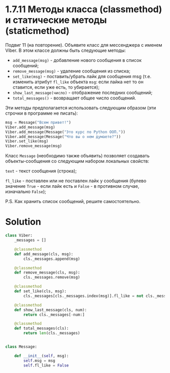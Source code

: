 # 1.7.11 Методы класса (classmethod) и статические методы (staticmethod)

Подвиг 11 (на повторение). Объявите класс для мессенджера с именем Viber. В этом классе должны быть следующие методы:

* `add_message(msg)` - добавление нового сообщения в список сообщений;
* `remove_message(msg)` - удаление сообщения из списка;
* `set_like(msg)` - поставить/убрать лайк для сообщения msg (т.е. изменить атрибут `fl_like` объекта `msg`: если лайка
  нет то он ставится, если уже есть, то убирается);
* `show_last_message(число)` - отображение последних сообщений;
* `total_messages()` - возвращает общее число сообщений.

Эти методы предполагается использовать следующим образом (эти строчки в программе не писать):

```python
msg = Message("Всем привет!")
Viber.add_message(msg)
Viber.add_message(Message("Это курс по Python ООП."))
Viber.add_message(Message("Что вы о нем думаете?"))
Viber.set_like(msg)
Viber.remove_message(msg)
```

Класс `Message` (необходимо также объявить) позволяет создавать объекты-сообщения со следующим набором локальных
свойств:

`text` - текст сообщения (строка);

`fl_like` - поставлен или не поставлен лайк у сообщения (булево значение `True` - если лайк есть и `False` - в противном
случае, изначально `False`);

P.S. Как хранить список сообщений, решите самостоятельно.

# Solution

```python
class Viber:
    _messages = []

    @classmethod
    def add_message(cls, msg):
        cls._messages.append(msg)

    @classmethod
    def remove_message(cls, msg):
        cls._messages.remove(msg)

    @classmethod
    def set_like(cls, msg):
        cls._messages[cls._messages.index(msg)].fl_like = not cls._messages[cls._messages.index(msg)].fl_like

    @classmethod
    def show_last_message(cls, num):
        return cls._messages[-num:]

    @classmethod
    def total_messages(cls):
        return len(cls._messages)


class Message:

    def __init__(self, msg):
        self.msg = msg
        self.fl_like = False
```